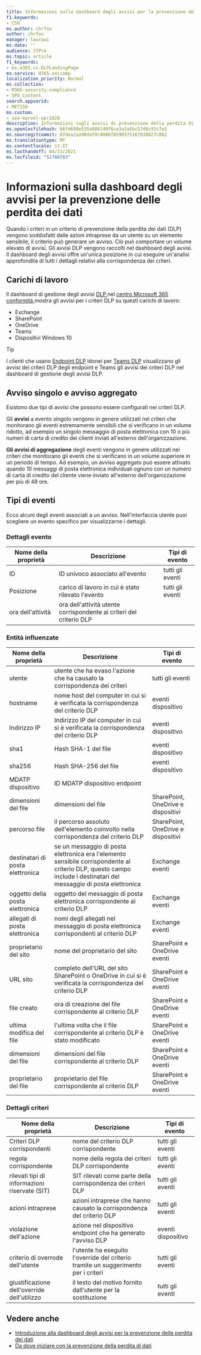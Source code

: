 ```yaml
---
title: Informazioni sulla dashboard degli avvisi per la prevenzione delle perdita dei dati
f1.keywords:
- CSH
ms.author: chrfox
author: chrfox
manager: laurawi
ms.date: ''
audience: ITPro
ms.topic: article
f1_keywords:
- ms.o365.cc.DLPLandingPage
ms.service: O365-seccomp
localization_priority: Normal
ms.collection:
- M365-security-compliance
- SPO_Content
search.appverid:
- MET150
ms.custom:
- seo-marvel-apr2020
description: Informazioni sugli avvisi di prevenzione della perdita di dati e sul dashboard degli avvisi.
ms.openlocfilehash: b6fd698e535e006149f6ce3a2a5bc57d0c92c7e2
ms.sourcegitcommit: 07dea2aa98daf0c4086f8590375167830027c802
ms.translationtype: MT
ms.contentlocale: it-IT
ms.lasthandoff: 04/13/2021
ms.locfileid: "51760783"
---
```

# <a name="learn-about-the-data-loss-prevention-alerts-dashboard"></a>Informazioni sulla dashboard degli avvisi per la prevenzione delle perdita dei dati

Quando i criteri in un criterio di prevenzione della perdita dei dati (DLP) vengono soddisfatti dalle azioni intraprese da un utente su un elemento sensibile, il criterio può generare un avviso. Ciò può comportare un volume elevato di avvisi. Gli avvisi DLP vengono raccolti nel dashboard degli avvisi. Il dashboard degli avvisi offre un'unica posizione in cui eseguire un'analisi approfondita di tutti i dettagli relativi alla corrispondenza dei criteri.  

<!-- [Microsoft 365 compliance center](https://compliance.microsoft.com/)-->

## <a name="workloads"></a>Carichi di lavoro

Il dashboard di gestione degli avvisi [DLP,](https://compliance.microsoft.com/datalossprevention?viewid=dlpalerts)nel [centro Microsoft 365 conformità,](https://compliance.microsoft.com/)mostra gli avvisi per i criteri DLP su questi carichi di lavoro:

- Exchange
- SharePoint
- OneDrive
- Teams
- Dispositivi Windows 10 

> [!TIP]
> I clienti che usano [Endpoint DLP](endpoint-dlp-learn-about.md) idonei per [Teams DLP](dlp-microsoft-teams.md) visualizzano gli avvisi dei criteri DLP degli endpoint e Teams gli avvisi dei criteri DLP nel dashboard di gestione degli avvisi DLP.

## <a name="single-alert-and-aggregate-alert"></a>Avviso singolo e avviso aggregato

Esistono due tipi di avvisi che possono essere configurati nei criteri DLP.

Gli **avvisi** a evento singolo vengono in genere utilizzati nei criteri che monitorano gli eventi estremamente sensibili che si verificano in un volume ridotto, ad esempio un singolo messaggio di posta elettronica con 10 o più numeri di carta di credito dei clienti inviati all'esterno dell'organizzazione.

**Gli avvisi di aggregazione** degli eventi vengono in genere utilizzati nei criteri che monitorano gli eventi che si verificano in un volume superiore in un periodo di tempo. Ad esempio, un avviso aggregato può essere attivato quando 10 messaggi di posta elettronica individuali ognuno con un numero di carta di credito del cliente viene inviato all'esterno dell'organizzazione per più di 48 ore.

## <a name="types-of-events"></a>Tipi di eventi

Ecco alcuni degli eventi associati a un avviso. Nell'interfaccia utente puoi scegliere un evento specifico per visualizzarne i dettagli. 

### <a name="event-details"></a>Dettagli evento

|Nome della proprietà  |Descrizione  |Tipi di evento  |
|---------|---------|---------|
|ID |ID univoco associato all'evento |tutti gli eventi |
|Posizione |carico di lavoro in cui è stato rilevato l'evento|tutti gli eventi |
|ora dell'attività     |ora dell'attività utente corrispondente ai criteri del criterio DLP |

### <a name="impacted-entities"></a>Entità influenzate

|Nome della proprietà |Descrizione| Tipi di evento|
|---------|---------|---------|
|utente | utente che ha evaso l'azione che ha causato la corrispondenza dei criteri | tutti gli eventi|
|hostname | nome host del computer in cui si è verificata la corrispondenza del criterio DLP | eventi dispositivo|
|Indirizzo IP | Indirizzo IP del computer in cui si è verificata la corrispondenza del criterio DLP | eventi dispositivo|
|sha1 |Hash SHA-1 del file | eventi dispositivo|
|sha256 | Hash SHA-256 del file | eventi dispositivo|
|MDATP dispositivo | ID MDATP dispositivo endpoint|
|dimensioni del file | dimensioni del file| SharePoint, OneDrive e dispositivi|
|percorso file | il percorso assoluto dell'elemento coinvolto nella corrispondenza del criterio DLP | SharePoint, OneDrive e dispositivi|
|destinatari di posta elettronica |se un messaggio di posta elettronica era l'elemento sensibile corrispondente al criterio DLP, questo campo include i destinatari del messaggio di posta elettronica| Exchange eventi|
|oggetto della posta elettronica |oggetto del messaggio di posta elettronica corrispondente al criterio DLP |Exchange eventi|
|allegati di posta elettronica | nomi degli allegati nel messaggio di posta elettronica corrispondenti al criterio DLP| Exchange eventi|
|proprietario del sito |nome del proprietario del sito| SharePoint e OneDrive eventi|
|URL sito |completo dell'URL del sito SharePoint o OneDrive in cui si è verificata la corrispondenza del criterio DLP |SharePoint e OneDrive eventi|
|file creato |ora di creazione del file corrispondente al criterio DLP |SharePoint e OneDrive eventi|
|ultima modifica del file | l'ultima volta che il file corrispondente al criterio DLP è stato modificato | SharePoint e OneDrive eventi|
|dimensioni del file | dimensioni del file corrispondente al criterio DLP |SharePoint e OneDrive eventi|
|proprietario del file |proprietario del file corrispondente al criterio DLP |SharePoint e OneDrive eventi|  

### <a name="policy-details"></a>Dettagli criteri

|Nome della proprietà |Descrizione |Tipi di evento |
|---------|---------|---------|
|Criteri DLP corrispondenti |nome del criterio DLP corrispondente |tutti gli eventi|
|regola corrispondente |nome della regola dei criteri DLP corrispondente |tutti gli eventi|
|rilevati tipi di informazioni riservate (SIT)|SIT rilevati come parte della corrispondenza dei criteri DLP |tutti gli eventi|
|azioni intraprese |azioni intraprese che hanno causato la corrispondenza del criterio DLP| tutti gli eventi|
|violazione dell'azione | azione nel dispositivo endpoint che ha generato l'avviso DLP| eventi dispositivo | 
|criterio di overrode dell'utente |l'utente ha eseguito l'override del criterio tramite un suggerimento per i criteri | tutti gli eventi|
|giustificazione dell'override dell'utilizzo |il testo del motivo fornito dall'utente per la sostituzione | tutti gli eventi|   

## <a name="see-also"></a>Vedere anche

- [Introduzione alla dashboard degli avvisi per la prevenzione delle perdita dei dati](dlp-alerts-dashboard-get-started.md)
- [Da dove iniziare con la prevenzione della perdita di dati](create-test-tune-dlp-policy.md#where-to-start-with-data-loss-prevention)